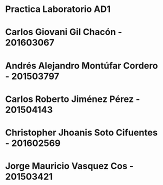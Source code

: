 ﻿# Practica Laboratorio AD1 
# Carlos Giovani Gil Chacón - 201603067 
# Andrés Alejandro Montúfar Cordero - 201503797
# Carlos Roberto Jiménez Pérez - 201504143
# Christopher Jhoanis Soto Cifuentes - 201602569
# Jorge Mauricio Vasquez Cos - 201503421
